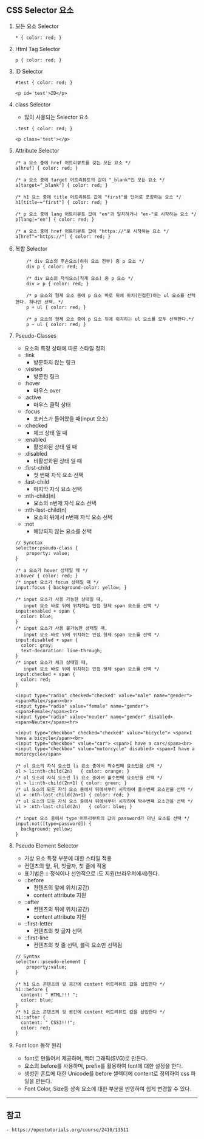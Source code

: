 ## CSS Selector 요소

1. 모든 요소 Selector
    ```
    * { color: red; }
    ```

2. Html Tag Selector
    ```
    p { color: red; }
    ```

3. ID Selector

    ```
    #test { color: red; }

    <p id='test'>ID</p>
    ```

4. class Selector
    - 많이 사용되는 Selector 요소

    ```
    .test { color: red; }

    <p class='test'></p>
    ```

5. Attribute Selector

    ```
    /* a 요소 중에 href 어트리뷰트를 갖는 모든 요소 */
    a[href] { color: red; }

    /* a 요소 중에 target 어트리뷰트의 값이 "_blank"인 모든 요소 */
    a[target="_blank"] { color: red; }

    /* h1 요소 중에 title 어트리뷰트 값에 "first"를 단어로 포함하는 요소 */
    h1[title~="first"] { color: red; }

    /* p 요소 중에 lang 어트리뷰트 값이 "en"과 일치하거나 "en-"로 시작하는 요소 */
    p[lang|="en"] { color: red; }

    /* a 요소 중에 href 어트리뷰트 값이 "https://"로 시작하는 요소 */
    a[href^="https://"] { color: red; }
    ```

6. 복합 Selector

    ```
        /* div 요소의 후손요소(하위 요소 전부) 중 p 요소 */
        div p { color: red; }

        /* div 요소의 자식요소(직계 요소) 중 p 요소 */
        div > p { color: red; }

        /* p 요소의 형제 요소 중에 p 요소 바로 뒤에 위치(인접한)하는 ul 요소를 선택한다. 하나만 선택. */
        p + ul { color: red; }

        /* p 요소의 형제 요소 중에 p 요소 뒤에 위치하는 ul 요소를 모두 선택한다.*/
        p ~ ul { color: red; }
    ```

7. Pseudo-Classes
    - 요소의 특정 상태에 따른 스타일 정의
    - :link
        - 방문하지 않는 링크
    - :visited
        - 방문한 링크
    - :hover
        - 마우스 over
    - :active
        - 마우스 클릭 상태
    - :focus
        - 포커스가 들어왔을 때(input 요소)
    - :checked
        - 체크 상태 일 때
    - :enabled
        - 활성화된 상태 일 때
    - :disabled
        - 비활성화된 상태 일 때
    - :first-child
        - 첫 번째 자식 요소 선택
    - :last-child
        - 마지막 자식 요소 선택
    - :nth-child(n)
        - 요소의 n번재 자식 요소 선택
    - :nth-last-child(n)
        - 요소의 뒤에서 n번째 자식 요소 선택
    - :not
        - 해당되지 않는 요소를 선택
    ```
    // Synctax
    selector:pseudo-class {
        property: value;
    }

    /* a 요소가 hover 상태일 때 */
    a:hover { color: red; }
    /* input 요소가 focus 상태일 때 */
    input:focus { background-color: yellow; }

    /* input 요소가 사용 가능한 상태일 때,
       input 요소 바로 뒤에 위치하는 인접 형제 span 요소를 선택 */
    input:enabled + span {
      color: blue;
    }
    /* input 요소가 사용 불가능한 상태일 때,
       input 요소 바로 뒤에 위치하는 인접 형제 span 요소를 선택 */
    input:disabled + span {
      color: gray;
      text-decoration: line-through;
    }
    /* input 요소가 체크 상태일 때,
       input 요소 바로 뒤에 위치하는 인접 형제 span 요소를 선택 */
    input:checked + span {
      color: red;
    }

    <input type="radio" checked="checked" value="male" name="gender"> <span>Male</span><br>
    <input type="radio" value="female" name="gender"> <span>Female</span><br>
    <input type="radio" value="neuter" name="gender" disabled> <span>Neuter</span><hr>

    <input type="checkbox" checked="checked" value="bicycle"> <span>I have a bicycle</span><br>
    <input type="checkbox" value="car"> <span>I have a car</span><br>
    <input type="checkbox" value="motorcycle" disabled> <span>I have a motorcycle</span>

    /* ol 요소의 자식 요소인 li 요소 중에서 짝수번째 요소만을 선택 */
    ol > li:nth-child(2n)   { color: orange; }
    /* ol 요소의 자식 요소인 li 요소 중에서 홀수번째 요소만을 선택 */
    ol > li:nth-child(2n+1) { color: green; }
    /* ul 요소의 모든 자식 요소 중에서 뒤에서부터 시작하여 홀수번째 요소만을 선택 */
    ul > :nth-last-child(2n+1) { color: red; }
    /* ul 요소의 모든 자식 요소 중에서 뒤에서부터 시작하여 짝수번째 요소만을 선택 */
    ul > :nth-last-child(2n)   { color: blue; }

    /* input 요소 중에서 type 어트리뷰트의 값이 password가 아닌 요소를 선택 */
    input:not([type=password]) {
      background: yellow;
    }
    ```

8. Pseudo Element Selector
    - 가상 요소 특정 부분에 대한 스타일 적용
    - 컨텐츠의 앞, 뒤, 첫글자, 첫 줄에 적용
    - 표기법은 :: 정식이나 선언적으로 :도 지원(브라우져에서)한다.
    - ::before
        - 컨텐츠의 앞에 위치(공간)
        - content attribute 지원
    - ::after
        - 컨텐츠의 뒤에 위치(공간)
        - content attribute 지원
    - ::first-letter
        - 컨텐츠의 첫 글자 선택
    - ::first-line
        - 컨텐츠의 첫 줄 선택, 블럭 요소만 선택됨
    ```
    // Syntax
    selector::pseudo-element {
        property:value;
    }

    /* h1 요소 콘텐츠의 앞 공간에 content 어트리뷰트 값을 삽입한다 */
    h1::before {
      content: " HTML!!! ";
      color: blue;
    }
    /* h1 요소 콘텐츠의 뒷 공간에 content 어트리뷰트 값을 삽입한다 */
    h1::after {
      content: " CSS3!!!";
      color: red;
    }
    ```

9. Font Icon 동작 원리
    - font로 만들어서 제공하며, 백터 그래픽(SVG)로 만든다.
    - 요소의 before를 사용하며, prefix를 활용하여 font에 대한 설정을 한다.
    - 생성한 폰트에 대한 Unicode를 before 셀렉터에 content로 정의하여 css 파일을 만든다.
    - Font Color, Size등 상속 요소에 대한 부분을 반영하여 쉽게 변경할 수 있다.

---------------------------------------------------------------------------------------

## 참고
    - https://opentutorials.org/course/2418/13511
